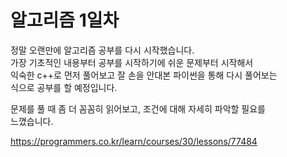 # 알고리즘 1일차

정말 오랜만에 알고리즘 공부를 다시 시작했습니다.  
가장 기초적인 내용부터 공부를 시작하기에 쉬운 문제부터 시작해서  
익숙한 c++로 먼저 풀어보고 잘 손을 안대본 파이썬을 통해 다시 풀어보는  
식으로 공부를 할 예정입니다.  
  
문제를 풀 때 좀 더 꼼꼼히 읽어보고, 조건에 대해 자세히 파악할 필요를  
느꼈습니다.  
  

https://programmers.co.kr/learn/courses/30/lessons/77484


